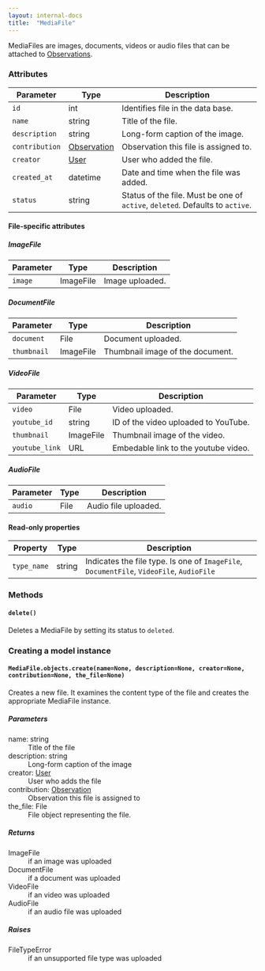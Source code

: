 ```yaml
---
layout: internal-docs
title:  "MediaFile"
---
```


MediaFiles are images, documents, videos or audio files that can be attached to [Observations](/docs/programming/observation.html).

### Attributes

Parameter              | Type                     | Description
-----------------------|--------------------------|-----------------------------------------------
`id`                     | int                      | Identifies file in the data base.
`name`                   | string                   | Title of the file.
`description`            | string                   | Long-form caption of the image.
`contribution`           | [Observation](/docs/programming/observation.html) | Observation this file is assigned to.
`creator`                | [User](/docs/programming/user.html) | User who added the file.
`created_at`             | datetime                 | Date and time when the file was added.
`status`                 | string                   | Status of the file. Must be one of `active`, `deleted`. Defaults to `active`.

#### File-specific attributes

##### ImageFile

Parameter              | Type                     | Description
-----------------------|--------------------------|-----------------------------------------------
`image`                  | ImageFile                | Image uploaded.

##### DocumentFile

Parameter              | Type                     | Description
-----------------------|--------------------------|-----------------------------------------------
`document`               | File                     | Document uploaded.
`thumbnail`              | ImageFile                | Thumbnail image of the document.

##### VideoFile

Parameter              | Type                     | Description
-----------------------|--------------------------|-----------------------------------------------
`video`                  | File                     | Video uploaded.
`youtube_id`             | string                   | ID of the video uploaded to YouTube.
`thumbnail`              | ImageFile                | Thumbnail image of the video.
`youtube_link`           | URL                      | Embedable link to the youtube video.

##### AudioFile

Parameter              | Type                     | Description
-----------------------|--------------------------|-----------------------------------------------
`audio`                  | File                     | Audio file uploaded.

#### Read-only properties

Property               | Type                     | Description
-----------------------|--------------------------|-----------------------------------------------
`type_name`              | string                   | Indicates the file type. Is one of `ImageFile`, `DocumentFile`, `VideoFile`, `AudioFile`

### Methods

#### `delete()`

Deletes a MediaFile by setting its status to `deleted`.

### Creating a model instance

#### `MediaFile.objects.create(name=None, description=None, creator=None, contribution=None, the_file=None)`

Creates a new file. It examines the content type of the file and creates the appropriate MediaFile instance.

##### Parameters

<dl class="parameters">
    <dt>name: <span class="type">string</span></dt>
        <dd>Title of the file</dd>
    <dt>description: <span class="type">string</span></dt>
        <dd>Long-form caption of the image</dd>
    <dt>creator: <span class="type"><span class="type"><a href="/docs/programming/user.html">User</a></span></dt>
        <dd>User who adds the file</dd>
    <dt>contribution: <span class="type"><span class="type"><a href="/docs/programming/observation.html">Observation</a></span></dt>
        <dd>Observation this file is assigned to</dd>
    <dt>the_file: <span class="type">File</span></dt>
        <dd>File object representing the file.</dd>
</dl>

##### Returns

<dl class="parameters">
    <dt><span class="type">ImageFile</span></dt>
        <dd>if an image was uploaded</dd>
    <dt><span class="type">DocumentFile</span></dt>
        <dd>if a document was uploaded</dd>
    <dt><span class="type">VideoFile</span></dt>
        <dd>if an video was uploaded</dd>
    <dt><span class="type">AudioFile</span></dt>
        <dd>if an audio file was uploaded</dd>
</dl>

##### Raises

<dl class="parameters">
    <dt>FileTypeError</dt>
        <dd>if an unsupported file type was uploaded</dd>
</dl>
